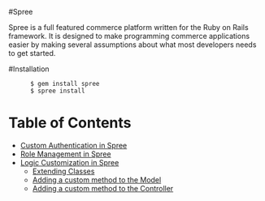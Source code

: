 #Spree

Spree is a full featured commerce platform written for the Ruby on Rails framework. It is designed to make programming commerce applications easier by making several assumptions about what most developers needs to get started.

#Installation

          $ gem install spree
          $ spree install 
          
# Table of Contents
    
* [Custom Authentication in Spree](#custom-authentication-in-spree)
* [Role Management in Spree](#role-management-in-spree)
* [Logic Customization in Spree](#logic-customization-in-spree)
    * [Extending Classes](#extending-classes)
    * [Adding a custom method to the Model](#adding-a-custom-method-to-the-model)
    * [Adding a custom method to the Controller](#adding-a-custom-method-to-the-controller)
